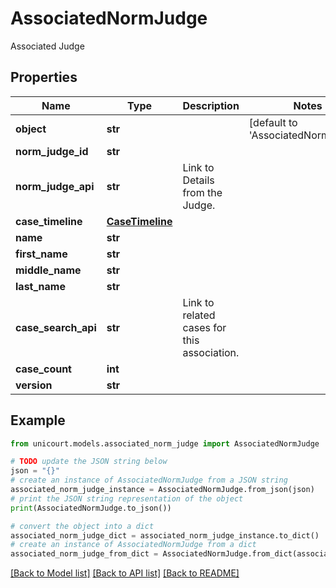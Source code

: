 # AssociatedNormJudge

Associated Judge

## Properties

Name | Type | Description | Notes
------------ | ------------- | ------------- | -------------
**object** | **str** |  | [default to 'AssociatedNormJudge']
**norm_judge_id** | **str** |  | 
**norm_judge_api** | **str** | Link to Details from the Judge. | 
**case_timeline** | [**CaseTimeline**](CaseTimeline.md) |  | 
**name** | **str** |  | 
**first_name** | **str** |  | 
**middle_name** | **str** |  | 
**last_name** | **str** |  | 
**case_search_api** | **str** | Link to related cases for this association. | 
**case_count** | **int** |  | 
**version** | **str** |  | 

## Example

```python
from unicourt.models.associated_norm_judge import AssociatedNormJudge

# TODO update the JSON string below
json = "{}"
# create an instance of AssociatedNormJudge from a JSON string
associated_norm_judge_instance = AssociatedNormJudge.from_json(json)
# print the JSON string representation of the object
print(AssociatedNormJudge.to_json())

# convert the object into a dict
associated_norm_judge_dict = associated_norm_judge_instance.to_dict()
# create an instance of AssociatedNormJudge from a dict
associated_norm_judge_from_dict = AssociatedNormJudge.from_dict(associated_norm_judge_dict)
```
[[Back to Model list]](../README.md#documentation-for-models) [[Back to API list]](../README.md#documentation-for-api-endpoints) [[Back to README]](../README.md)


